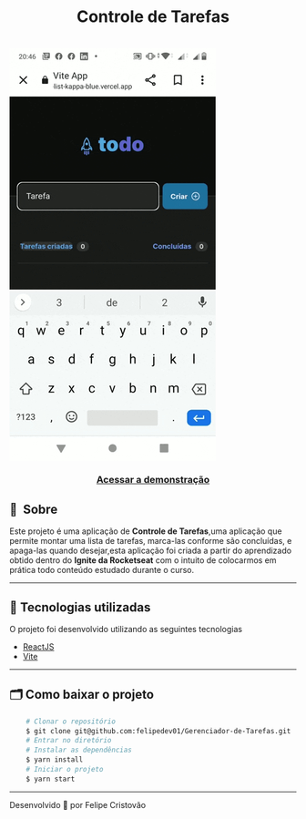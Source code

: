 <h1 align="center">
    Controle de Tarefas
</h1>
<h1>
    <img align="center" src="./demonstracaoToDo.gif">
</h1>
<h3 align="center">
    <a href="https://to-do-list-kappa-blue.vercel.app/">Acessar a demonstração</a>
<h3 >

## 🔖&nbsp; Sobre

Este projeto é uma aplicação de **Controle de Tarefas**,uma aplicação que permite montar uma lista de tarefas, marca-las conforme são concluídas, e apaga-las quando desejar,esta aplicação foi criada a partir do aprendizado obtido dentro do **Ignite da Rocketseat** com o intuito de colocarmos em prática todo conteúdo estudado durante o curso.

---
## 🚀 Tecnologias utilizadas
O projeto foi desenvolvido utilizando as seguintes tecnologias
- [ReactJS](https://reactjs.org)
- [Vite](https://vitejs.dev/)

---
## 🗂 Como baixar o projeto
```bash
    # Clonar o repositório
    $ git clone git@github.com:felipedev01/Gerenciador-de-Tarefas.git
    # Entrar no diretório
    # Instalar as dependências
    $ yarn install
    # Iniciar o projeto
    $ yarn start
```
---
Desenvolvido 💜 por  Felipe Cristovão
